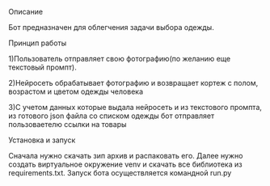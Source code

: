 Описание

Бот предназначен для облегчения задачи выбора одежды.

Принцип работы

1)Пользователь отправляет свою фотографию(по желанию еще текстовый промпт).

2)Нейросеть обрабатывает фотографию и возвращает кортеж с полом, возрастом и цветом одежды человека

3)С учетом данных которые выдала нейросеть и из текстового промпта, из готового json файла со списком одежды бот отправляет пользоваетелю ссылки на товары

Установка и запуск

Сначала нужно скачать зип архив и распаковать его. Далее нужно создать виртуальное окружение venv и скачать все библиотека из requirements.txt. Запуск бота осуществляется командной run.py

    